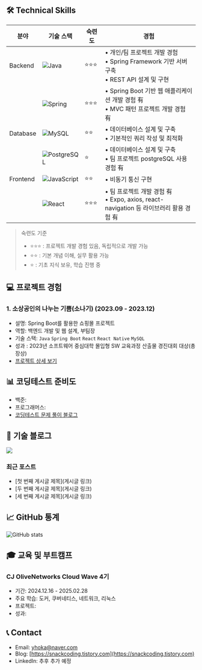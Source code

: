 
<br>

## 🛠 Technical Skills

| 분야 | 기술 스택 | 숙련도 | 경험 |
|------|-----------|--------|------|
| Backend | ![Java](https://img.shields.io/badge/Java-007396?style=flat-square&logo=java&logoColor=white) | ⭐⭐⭐ | • 개인/팀 프로젝트 개발 경험<br>• Spring Framework 기반 서버 구축<br>• REST API 설계 및 구현 |
| | ![Spring](https://img.shields.io/badge/Spring-6DB33F?style=flat-square&logo=spring&logoColor=white) | ⭐⭐⭐ | • Spring Boot 기반 웹 애플리케이션 개발 경험 有<br>• MVC 패턴 프로젝트 개발 경험 有  |
| Database | ![MySQL](https://img.shields.io/badge/MySQL-4479A1?style=flat-square&logo=mysql&logoColor=white) | ⭐⭐ | • 데이터베이스 설계 및 구축<br>• 기본적인 쿼리 작성 및 최적화 |
| | ![PostgreSQL](https://img.shields.io/badge/PostgreSQL-4479A1?style=flat-square&logo=PostgreSQL&logoColor=white) | ⭐ | • 데이터베이스 설계 및 구축<br>• 팀 프로젝트 postgreSQL 사용 경험 有 |
| Frontend | ![JavaScript](https://img.shields.io/badge/JavaScript-F7DF1E?style=flat-square&logo=javascript&logoColor=black) | ⭐⭐ | • 비동기 통신 구현   |
| | ![React](https://img.shields.io/badge/React-61DAFB?style=flat-square&logo=react&logoColor=black) | ⭐⭐⭐ | • 팀 프로젝트 개발 경험 有<br>• Expo, axios, react-navigation 등 라이브러리 활용 경험 有 |

> 숙련도 기준
> - ⭐⭐⭐ : 프로젝트 개발 경험 있음, 독립적으로 개발 가능
> - ⭐⭐ : 기본 개념 이해, 실무 활용 가능
> - ⭐ : 기초 지식 보유, 학습 진행 중


## 💻 프로젝트 경험
### 1. 소상공인의 나누는 기쁨(소나기) (2023.09 - 2023.12)
- 설명: Spring Boot를 활용한 쇼핑몰 프로젝트
- 역할: 백엔드 개발 및 웹 설계, 부팀장
- 기술 스택: `Java` `Spring Boot` `React` `React Native` `MySQL` 
- 성과 : 2023년 소프트웨어 중심대학 몰입형 SW 교육과정 산출물 경진대회 대상(총장상)
- [프로젝트 상세 보기](https://github.com/okhi3945/Sonagi_App)

## 📊 코딩테스트 준비도
- 백준: 
- 프로그래머스: 
- [코딩테스트 문제 풀이 블로그](https://snackcoding.tistory.com/category/%EC%BD%94%ED%85%8C)

## 📝 기술 블로그
<a href="https://snackcoding.tistory.com">
  <img src="https://img.shields.io/badge/Tistory-000000?style=for-the-badge&logo=Tistory&logoColor=white" />
</a>

### 최근 포스트
- [첫 번째 게시글 제목](게시글 링크)
- [두 번째 게시글 제목](게시글 링크)
- [세 번째 게시글 제목](게시글 링크)

## 📈 GitHub 통계
![GitHub stats](https://github-readme-stats.vercel.app/api?username=okhi3945&show_icons=true&theme=radical)

## 🎓 교육 및 부트캠프
### CJ OliveNetworks Cloud Wave 4기
- 기간: 2024.12.16 - 2025.02.28
- 주요 학습: 도커, 쿠버네티스, 네트워크, 리눅스
- 프로젝트: 
- 성과:
  

## 📞 Contact
- Email: yhoka@naver.com
- Blog: [https://snackcoding.tistory.com](https://snackcoding.tistory.com)
- LinkedIn: 추후 추가 예정
